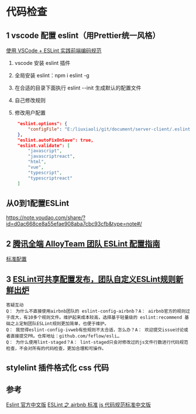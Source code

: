# 代码检查

## 1 vscode 配置 eslint（用Prettier统一风格）

[使用 VSCode + ESLint 实践前端编码规范](https://segmentfault.com/a/1190000009077086?from=timeline&isappinstalled=0)

1. vscode 安装 eslint 插件
2. 全局安装 eslint：npm i eslint -g
3. 在合适的目录下面执行 eslint --init 生成默认的配置文件
4. 自己修改规则
5. 修改用户配置

    ```json
     "eslint.options": {
         "configFile": "E:/liuxiaoli/git/document/server-client/.eslintrc.json"
     },
     "eslint.autoFixOnSave": true,
     "eslint.validate": [
         "javascript",
         "javascriptreact",
         "html",
         "vue",
         "typescript",
         "typescriptreact"
     ]
    ```
## 从0到1配置ESLint

https://note.youdao.com/share/?id=d0ac668ce8a55efae908aba7cbc93cfb&type=note#/

## 2 [腾讯全端 AlloyTeam 团队 ESLint 配置指南](https://github.com/AlloyTeam/eslint-config-alloy)

[标准配置](https://github.com/AlloyTeam/eslint-config-alloy/blob/master/index.js)

## 3 [ESLint可共享配置发布，团队自定义ESLint规则新鲜出炉](https://juejin.im/post/59dd88b4f265da43133c208c)

    答疑互动
    Q： 为什么不直接使用airbnb团队的 eslint-config-airbnb？A： airbnb官方的规则过于庞大，有10多个规则文件。维护起来成本较高，选择基于轻量级的 eslint:recommend 基础之上定制团队ESLint规则更加简单，也便于维护。
    Q： 我觉得eslint-config-ivweb有些规则不太合适，怎么办？A： 欢迎提交issue讨论或者直接提交PR。仓库地址：github.com/feflow/esli…
    Q： 为什么使用lint-staged？A： lint-staged只会对修改过的js文件行数进行代码规范检查，不会对所有的代码检查，更加合理和可操作。

## stylelint 插件格式化 css 代码

## 参考

[Eslint 官方中文版](http://eslint.cn/)
[ESLint 之 airbnb 标准](https://github.com/airbnb/javascript)
[js 代码规范标准中文版](https://standardjs.com/readme-zhcn.html)
